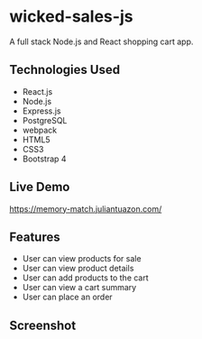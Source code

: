 # wicked-sales-js
A full stack Node.js and React shopping cart app.

## Technologies Used
- React.js
- Node.js
- Express.js
- PostgreSQL
- webpack
- HTML5
- CSS3
- Bootstrap 4

## Live Demo
https://memory-match.juliantuazon.com/

## Features
- User can view products for sale
- User can view product details
- User can add products to the cart
- User can view a cart summary
- User can place an order

## Screenshot

